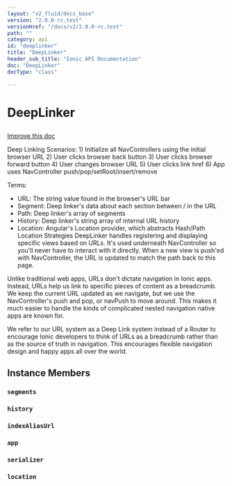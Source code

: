 ```yaml
---
layout: "v2_fluid/docs_base"
version: "2.0.0-rc.test"
versionHref: "/docs/v2/2.0.0-rc.test"
path: ""
category: api
id: "deeplinker"
title: "DeepLinker"
header_sub_title: "Ionic API Documentation"
doc: "DeepLinker"
docType: "class"

---
```










<h1 class="api-title">
<a class="anchor" name="deep-linker" href="#deep-linker"></a>

DeepLinker





</h1>

<a class="improve-v2-docs" href="http://github.com/driftyco/ionic/edit/master//src/navigation/deep-linker.ts#L10">
Improve this doc
</a>






<p>Deep Linking Scenarios:
1) Initialize all NavControllers using the initial browser URL
2) User clicks browser back button
3) User clicks browser forward button
4) User changes browser URL
5) User clicks link href
6) App uses NavController push/pop/setRoot/insert/remove</p>
<p>Terms:</p>
<ul>
<li>URL: The string value found in the browser&#39;s URL bar</li>
<li>Segment: Deep linker&#39;s data about each section between / in the URL</li>
<li>Path: Deep linker&#39;s array of segments</li>
<li>History: Deep linker&#39;s string array of internal URL history</li>
<li>Location: Angular&#39;s Location provider, which abstracts Hash/Path Location Strategies
DeepLinker handles registering and displaying specific views based on URLs. It&#39;s used
underneath NavController so you&#39;ll never have to interact with it directly. When a new
view is push&#39;ed with NavController, the URL is updated to match the path back to this
page.</li>
</ul>
<p>Unlike traditional web apps, URLs don&#39;t dictate navigation in Ionic apps.
Instead, URLs help us link to specific pieces of content as a breadcrumb.
We keep the current URL updated as we navigate, but we use the NavController&#39;s
push and pop, or navPush to move around. This makes it much easier
to handle the kinds of complicated nested navigation native apps are known for.</p>
<p>We refer to our URL system as a Deep Link system instead of a Router to encourage
Ionic developers to think of URLs as a breadcrumb rather than as the source of
truth in navigation. This encourages flexible navigation design and happy apps all
over the world.</p>




<!-- @usage tag -->


<!-- @property tags -->



<!-- instance methods on the class -->

<h2><a class="anchor" name="instance-members" href="#instance-members"></a>Instance Members</h2>

<div id="segments"></div>

<h3>
<a class="anchor" name="segments" href="#segments"></a>
<code>segments</code>
  

</h3>












<div id="history"></div>

<h3>
<a class="anchor" name="history" href="#history"></a>
<code>history</code>
  

</h3>












<div id="indexAliasUrl"></div>

<h3>
<a class="anchor" name="indexAliasUrl" href="#indexAliasUrl"></a>
<code>indexAliasUrl</code>
  

</h3>












<div id="app"></div>

<h3>
<a class="anchor" name="app" href="#app"></a>
<code>app</code>
  

</h3>












<div id="serializer"></div>

<h3>
<a class="anchor" name="serializer" href="#serializer"></a>
<code>serializer</code>
  

</h3>












<div id="location"></div>

<h3>
<a class="anchor" name="location" href="#location"></a>
<code>location</code>
  

</h3>















<!-- related link --><!-- end content block -->


<!-- end body block -->

